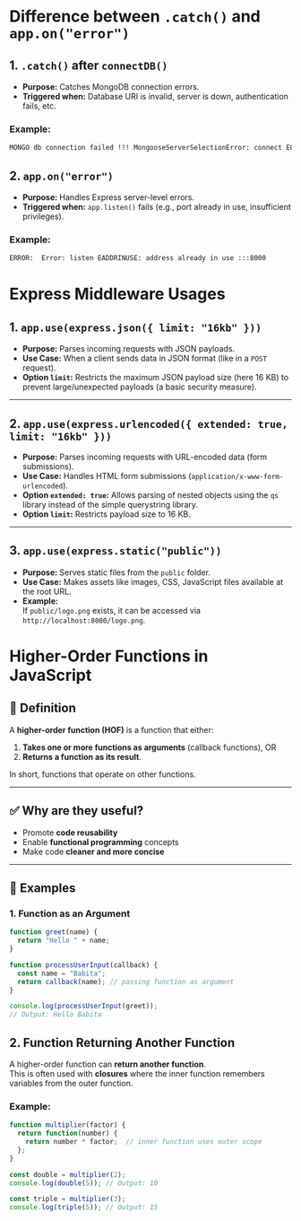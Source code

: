 # Difference between `.catch()` and `app.on("error")`

## 1. `.catch()` after `connectDB()`
- **Purpose:** Catches MongoDB connection errors.  
- **Triggered when:** Database URI is invalid, server is down, authentication fails, etc.  

### Example:
```bash
MONGO db connection failed !!! MongooseServerSelectionError: connect ECONNREFUSED
```

## 2. `app.on("error")`

- **Purpose:** Handles Express server-level errors.  
- **Triggered when:** `app.listen()` fails (e.g., port already in use, insufficient privileges).  

### Example:
```bash
ERROR:  Error: listen EADDRINUSE: address already in use :::8000
```


# Express Middleware Usages

## 1. `app.use(express.json({ limit: "16kb" }))`
- **Purpose:** Parses incoming requests with JSON payloads.  
- **Use Case:** When a client sends data in JSON format (like in a `POST` request).  
- **Option `limit`:** Restricts the maximum JSON payload size (here 16 KB) to prevent large/unexpected payloads (a basic security measure).

---

## 2. `app.use(express.urlencoded({ extended: true, limit: "16kb" }))`
- **Purpose:** Parses incoming requests with URL-encoded data (form submissions).  
- **Use Case:** Handles HTML form submissions (`application/x-www-form-urlencoded`).  
- **Option `extended: true`:** Allows parsing of nested objects using the `qs` library instead of the simple querystring library.  
- **Option `limit`:** Restricts payload size to 16 KB.

---

## 3. `app.use(express.static("public"))`
- **Purpose:** Serves static files from the `public` folder.  
- **Use Case:** Makes assets like images, CSS, JavaScript files available at the root URL.  
- **Example:**  
  If `public/logo.png` exists, it can be accessed via `http://localhost:8000/logo.png`.


# Higher-Order Functions in JavaScript

## 📌 Definition
A **higher-order function (HOF)** is a function that either:
1. **Takes one or more functions as arguments** (callback functions), OR  
2. **Returns a function as its result**.  

In short, functions that operate on other functions.

---

## ✅ Why are they useful?
- Promote **code reusability**  
- Enable **functional programming** concepts  
- Make code **cleaner and more concise**  

---

## 📝 Examples

### 1. Function as an Argument
```javascript
function greet(name) {
  return "Hello " + name;
}

function processUserInput(callback) {
  const name = "Babita";
  return callback(name); // passing function as argument
}

console.log(processUserInput(greet)); 
// Output: Hello Babita
```
## 2. Function Returning Another Function
A higher-order function can **return another function**.  
This is often used with **closures** where the inner function remembers variables from the outer function.

### Example:
```javascript
function multiplier(factor) {
  return function(number) {
    return number * factor;  // inner function uses outer scope
  };
}

const double = multiplier(2);
console.log(double(5)); // Output: 10

const triple = multiplier(3);
console.log(triple(5)); // Output: 15
```

